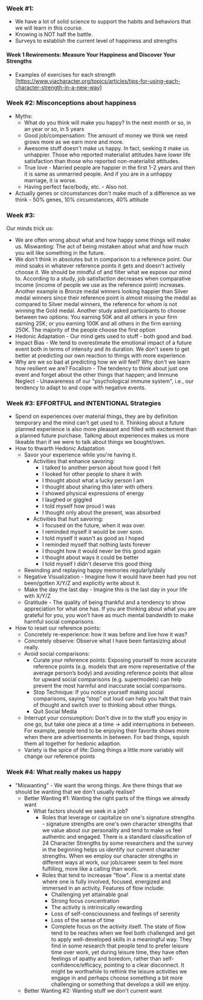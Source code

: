 ### Week #1:
- We have a lot of solid science to support the habits and behaviors that we will learn in this course.
- Knowing is NOT half the battle.
- Surveys to establish the current level of happiness and strengths

#### Week 1 Rewirements: Measure Your Happiness and Discover Your Strengths
- Examples of exercises for each strength [https://www.viacharacter.org/topics/articles/tips-for-using-each-character-strength-in-a-new-way]

### Week #2: Misconceptions about happiness
- Myths:
    * What do you think will make you happy? In the next month or so, in an year or so, in 5 years
    * Good job/compensation: The amount of money we think we need grows more as we earn more and more.
    * Awesome stuff doesn't make us happy. In fact, seeking it make us unhappier. Those who reported materialist attitudes have lower life satisfaction than those who reported non-materialist attitudes.
    * True love - Married people are happier in the first 1-2 years and then it is same as unmarried people. And if you are in a unhappy marriage, it is worse.
    * Having perfect face/body, etc. - Also not.
- Actually genes or circumstances don't make much of a difference as we think - 50% genes, 10% circumstances, 40% attitude


### Week #3: 
Our minds trick us:
- We are often wrong about what and how happy some things will make us.
Miswanting: The act of being mistaken about what and how much you will like something in the future.
- We don't think in absolutes but in comparison to a reference point. Our mind soaks in whatever reference points it gets and doesn't actively choose it. We should be mindful of and filter what we expose our mind to. According to a study, job satisfaction decreases when comparative income (income of people we use as the reference point) increases. Another example is Bronze medal winners looking happier than Silver medal winners since their reference point is almost missing the medal as compared to Silver medal winners, the reference for whom is not winning the Gold medal. Another study asked participants to choose between two options: You earning 50K and all others in your firm earning 25K; or you earning 100K and all others in the firm earning 250K. The majority of the people choose the first option
- Hedonic Adaptation - Our mind gets used to stuff - both good and bad.
- Impact Bias - We tend to overestimate the emotional impact of a future event both in terms of intensity and its duration. We don't seem to get better at predicting our own reaction to things with more experience.
- Why are we so bad at predicting how we will feel? Why don't we learn how resilient we are? Focalism - The tendency to think about just one event and forget about the other things that happen; and Immune Neglect - Unawareness of our "psychological immune system", i.e., our tendency to adapt to and cope with negative events.

### Week #3: EFFORTFUL and INTENTIONAL Strategies
- Spend on experiences over material things, they are by definition temporary and the mind can't get used to it. Thinking about a future planned experience is also more pleasant and filled with excitement than a planned future purchase. Talking about experiences makes us more likeable than if we were to talk about things we bought/own.
- How to thwarth Hedonic Adaptation
    - Savor your experience while you're having it.
        - Activities that enhance savoring:
            * I talked to another person about how good I felt
            * I looked for other people to share it with
            * I thought about what a lucky person I am
            * I thought about sharing this later with others
            * I showed physical expressions of energy
            * I laughed or giggled
            * I told myself how proud I was
            * I thought only about the present, was absorbed
        - Activities that hurt savoring:
            * I focused on the future, when it was over.
            * I reminded myself it would be over soon.
            * I told myself it wasn't as good as I hoped
            * I reminded myself that nothing lasts forever
            * I thought how it would never be this good again
            * I thought about ways it could be better
            * I told myself I didn't deserve this good thing
    - Rewinding and replaying happy memories regularly/daily
    - Negative Visualization - Imagine how it would have been had you not been/gotten X/Y/Z and explicitly write about it.
    - Make the day the last day - Imagine this is the last day in your life with X/Y/Z
    - Gratitude - The quality of being thankful and a tendency to show appreciation for what one has. If you are thinking about what you are grateful for you, you won’t have as much mental bandwidth to make harmful social comparisons.  
- How to reset our reference points:
    * Concretely re-experience: how it was before and live how it was?
    * Concretely observe: Observe what I have been fantasizing about really.
    * Avoid social comparisons:
        * Curate your reference points: Exposing yourself to more accurate reference points (e.g. models that are more representative of the average person’s body) and avoiding reference points that allow for upward social comparisons (e.g. supermodels) can help prevent the most harmful and inaccurate social comparisons.
        * Stop Technique: If you notice yourself making social comparisons, saying “stop” out loud can help you halt that train of thought and switch over to thinking about other things.
        * Quit Social Media
    * Interrupt your consumption: Don't dive in to the stuff you enjoy in one go, but take one piece at a time -> add interruptions in between. For example, people tend to be enjoying their favorite shows more when there are advertisements in between. For bad things, squish them all together for hedonic adaption.
    * Variety is the spice of life: Doing things a little more variably will change our reference points

### Week #4: What really makes us happy
- "Miswanting" - We want the wrong things. Are there things that we should be wanting that we don't usually realise?
    - Better Wanting #1: Wanting the right parts of the things we already want
        - What factors should we seek in a job?
            - Roles that leverage or capitalize on one's signature strengths - signature strengths are one's own character strengths that we value about our personality and tend to make us feel authentic and engaged. There is a standard classification of 24 Character Strengths by some researchers and the survey in the beginning helps us identify our current character strengths. When we employ our character strengths in different ways at work, our job/career seem to feel more fulfilling, more like a calling than work.
            - Roles that tend to increasae "flow". Flow is a mental state where one is fully involved, focused, energized and immersed in an activity. Features of flow include:
                - Challenging yet attainable goal
                - Strong focus concentration
                - The activity is intrinsically rewarding
                - Loss of self-consciousness and feelings of serenity
                - Loss of the sense of time
                - Complete focus on the activity itself.
            The state of flow tend to be reaches when we feel both challenged and get to apply well-developed skills in a meaningful way. They find in some research that people tend to prefer leisure time over work, yet during leisure time, they have often feelings of apathy and boredom, rather than self-confidence/efficacy, pointing to a clear disconnect. It might be worthwhile to rethink the leisure activities we engage in and perhaps choose something a bit more challenging or something that develops a skill we enjoy.
    - Better Wanting #2: Wanting stuff we don't current want